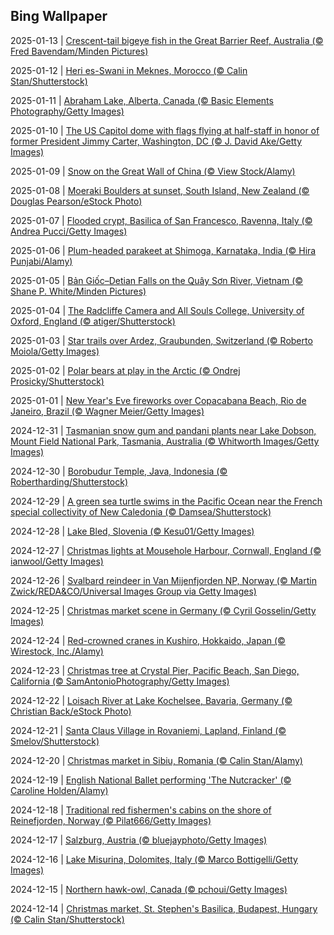 ## Bing Wallpaper
2025-01-13 | [Crescent-tail bigeye fish in the Great Barrier Reef, Australia (© Fred Bavendam/Minden Pictures)](./wallpaper/2025-01-13.jpg) 

2025-01-12 | [Heri es-Swani in Meknes, Morocco (© Calin Stan/Shutterstock)](./wallpaper/2025-01-12.jpg) 

2025-01-11 | [Abraham Lake, Alberta, Canada (© Basic Elements Photography/Getty Images)](./wallpaper/2025-01-11.jpg) 

2025-01-10 | [The US Capitol dome with flags flying at half-staff in honor of former President Jimmy Carter, Washington, DC (© J. David Ake/Getty Images)](./wallpaper/2025-01-10.jpg) 

2025-01-09 | [Snow on the Great Wall of China (© View Stock/Alamy)](./wallpaper/2025-01-09.jpg) 

2025-01-08 | [Moeraki Boulders at sunset, South Island, New Zealand (© Douglas Pearson/eStock Photo)](./wallpaper/2025-01-08.jpg) 

2025-01-07 | [Flooded crypt, Basilica of San Francesco, Ravenna, Italy (© Andrea Pucci/Getty Images)](./wallpaper/2025-01-07.jpg) 

2025-01-06 | [Plum-headed parakeet at Shimoga, Karnataka, India (© Hira Punjabi/Alamy)](./wallpaper/2025-01-06.jpg) 

2025-01-05 | [Bản Giốc–Detian Falls on the Quây Sơn River, Vietnam (© Shane P. White/Minden Pictures)](./wallpaper/2025-01-05.jpg) 

2025-01-04 | [The Radcliffe Camera and All Souls College, University of Oxford, England (© atiger/Shutterstock)](./wallpaper/2025-01-04.jpg) 

2025-01-03 | [Star trails over Ardez, Graubunden, Switzerland (© Roberto Moiola/Getty Images)](./wallpaper/2025-01-03.jpg) 

2025-01-02 | [Polar bears at play in the Arctic (© Ondrej Prosicky/Shutterstock)](./wallpaper/2025-01-02.jpg) 

2025-01-01 | [New Year's Eve fireworks over Copacabana Beach, Rio de Janeiro, Brazil (© Wagner Meier/Getty Images)](./wallpaper/2025-01-01.jpg) 

2024-12-31 | [Tasmanian snow gum and pandani plants near Lake Dobson, Mount Field National Park, Tasmania, Australia (© Whitworth Images/Getty Images)](./wallpaper/2024-12-31.jpg) 

2024-12-30 | [Borobudur Temple, Java, Indonesia (© Robertharding/Shutterstock)](./wallpaper/2024-12-30.jpg) 

2024-12-29 | [A green sea turtle swims in the Pacific Ocean near the French special collectivity of New Caledonia (© Damsea/Shutterstock)](./wallpaper/2024-12-29.jpg) 

2024-12-28 | [Lake Bled, Slovenia (© Kesu01/Getty Images)](./wallpaper/2024-12-28.jpg) 

2024-12-27 | [Christmas lights at Mousehole Harbour, Cornwall, England (© ianwool/Getty Images)](./wallpaper/2024-12-27.jpg) 

2024-12-26 | [Svalbard reindeer in Van Mijenfjorden NP, Norway (© Martin Zwick/REDA&CO/Universal Images Group via Getty Images)](./wallpaper/2024-12-26.jpg) 

2024-12-25 | [Christmas market scene in Germany (© Cyril Gosselin/Getty Images)](./wallpaper/2024-12-25.jpg) 

2024-12-24 | [Red-crowned cranes in Kushiro, Hokkaido, Japan (© Wirestock, Inc./Alamy)](./wallpaper/2024-12-24.jpg) 

2024-12-23 | [Christmas tree at Crystal Pier, Pacific Beach, San Diego, California (© SamAntonioPhotography/Getty Images)](./wallpaper/2024-12-23.jpg) 

2024-12-22 | [Loisach River at Lake Kochelsee, Bavaria, Germany (© Christian Back/eStock Photo)](./wallpaper/2024-12-22.jpg) 

2024-12-21 | [Santa Claus Village in Rovaniemi, Lapland, Finland (© Smelov/Shutterstock)](./wallpaper/2024-12-21.jpg) 

2024-12-20 | [Christmas market in Sibiu, Romania (© Calin Stan/Alamy)](./wallpaper/2024-12-20.jpg) 

2024-12-19 | [English National Ballet performing 'The Nutcracker' (© Caroline Holden/Alamy)](./wallpaper/2024-12-19.jpg) 

2024-12-18 | [Traditional red fishermen's cabins on the shore of Reinefjorden, Norway (© Pilat666/Getty Images)](./wallpaper/2024-12-18.jpg) 

2024-12-17 | [Salzburg, Austria (© bluejayphoto/Getty Images)](./wallpaper/2024-12-17.jpg) 

2024-12-16 | [Lake Misurina, Dolomites, Italy (© Marco Bottigelli/Getty Images)](./wallpaper/2024-12-16.jpg) 

2024-12-15 | [Northern hawk-owl, Canada (© pchoui/Getty Images)](./wallpaper/2024-12-15.jpg) 

2024-12-14 | [Christmas market, St. Stephen's Basilica, Budapest, Hungary (© Calin Stan/Shutterstock)](./wallpaper/2024-12-14.jpg) 


